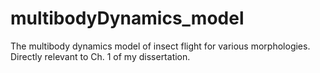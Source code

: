 # multibodyDynamics_model
The multibody dynamics model of insect flight for various morphologies. Directly relevant to Ch. 1 of my dissertation.

